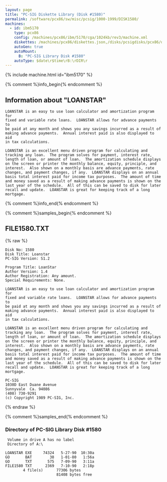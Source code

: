 ```yaml
---
layout: page
title: "PC-SIG Diskette Library (Disk #1580)"
permalink: /software/pcx86/sw/misc/pcsig/1000-1999/DISK1580/
machines:
  - id: ibm5170
    type: pcx86
    config: /machines/pcx86/ibm/5170/cga/1024kb/rev3/machine.xml
    diskettes: /machines/pcx86/diskettes.json,/disks/pcsigdisks/pcx86/diskettes.json
    autoGen: true
    autoMount:
      B: "PC-SIG Library Disk #1580"
    autoType: $date\r$time\rB:\rDIR\r
---
```


{% include machine.html id="ibm5170" %}

{% comment %}info_begin{% endcomment %}

## Information about "LOANSTAR"

    LOANSTAR is an easy to use loan calculator and amortization program for
    fixed and variable rate loans.  LOANSTAR allows for advance payments to
    be paid at any month and shows you any savings incurred as a result of
    making advance payments.  Annual interest paid is also displayed to aid
    in tax calculations.
    
    LOANSTAR is an excellent menu driven program for calculating and
    tracking any loan.  The program solves for payment, interest rate,
    length of loan, or amount of loan.  The amortization schedule displays
    on the screen or printer the monthly balance, equity, principle, and
    interest.  Also shown on a monthly basis are advance payments, rate
    changes, and payment changes, if any.  LOANSTAR displays on an annual
    basis total interest paid for income tax purposes.  The amount of time
    and money saved as a result of making advance payments is shown on the
    last year of the schedule.  All of this can be saved to disk for later
    recall and update.  LOANSTAR is great for keeping track of a long
    mortgage.
{% comment %}info_end{% endcomment %}

{% comment %}samples_begin{% endcomment %}

## FILE1580.TXT

{% raw %}
```
Disk No: 1580                                                           
Disk Title: Loanstar                                                    
PC-SIG Version: S1.2                                                    
                                                                        
Program Title: LoanStar                                                 
Author Version: 1.4                                                     
Author Registration: Any amount.                                        
Special Requirements: None.                                             
                                                                        
LOANSTAR is an easy to use loan calculator and amortization program for 
fixed and variable rate loans.  LOANSTAR allows for advance payments to 
be paid at any month and shows you any savings incurred as a result of  
making advance payments.  Annual interest paid is also displayed to aid 
in tax calculations.                                                    
                                                                        
LOANSTAR is an excellent menu driven program for calculating and        
tracking any loan.  The program solves for payment, interest rate,      
length of loan, or amount of loan.  The amortization schedule displays  
on the screen or printer the monthly balance, equity, principle, and    
interest.  Also shown on a monthly basis are advance payments, rate     
changes, and payment changes, if any.  LOANSTAR displays on an annual   
basis total interest paid for income tax purposes.  The amount of time  
and money saved as a result of making advance payments is shown on the  
last year of the schedule.  All of this can be saved to disk for later  
recall and update.  LOANSTAR is great for keeping track of a long       
mortgage.                                                               
                                                                        
PC-SIG                                                                  
1030D East Duane Avenue                                                 
Sunnyvale  Ca. 94086                                                    
(408) 730-9291                                                          
(c) Copyright 1989 PC-SIG, Inc.                                         
```
{% endraw %}

{% comment %}samples_end{% endcomment %}

### Directory of PC-SIG Library Disk #1580

     Volume in drive A has no label
     Directory of A:\

    LOANSTAR EXE     74324   5-27-90  10:30a
    GO       BAT        38   1-01-80   1:56a
    GO       TXT       575   7-09-90   3:11a
    FILE1580 TXT      2369   7-10-90   2:18p
            4 file(s)      77306 bytes
                           81408 bytes free
